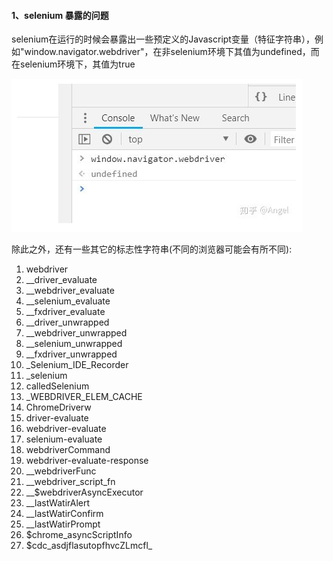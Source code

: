 #### 1、selenium 暴露的问题

selenium在运行的时候会暴露出一些预定义的Javascript变量（特征字符串），例如"window.navigator.webdriver"，在非selenium环境下其值为undefined，而在selenium环境下，其值为true

![img](./img/JSwebdriver.png)

除此之外，还有一些其它的标志性字符串(不同的浏览器可能会有所不同):

1. webdriver  
2. __driver_evaluate  
3. __webdriver_evaluate  
4. __selenium_evaluate  
5. __fxdriver_evaluate  
6. __driver_unwrapped  
7. __webdriver_unwrapped  
8. __selenium_unwrapped  
9. __fxdriver_unwrapped  
10. _Selenium_IDE_Recorder  
11. _selenium  
12. calledSelenium  
13. _WEBDRIVER_ELEM_CACHE  
14. ChromeDriverw  
15. driver-evaluate  
16. webdriver-evaluate  
17. selenium-evaluate  
18. webdriverCommand  
19. webdriver-evaluate-response  
20. __webdriverFunc  
21. __webdriver_script_fn  
22. __$webdriverAsyncExecutor  
23. __lastWatirAlert  
24. __lastWatirConfirm  
25. __lastWatirPrompt  
26. $chrome_asyncScriptInfo  
27. $cdc_asdjflasutopfhvcZLmcfl_  

